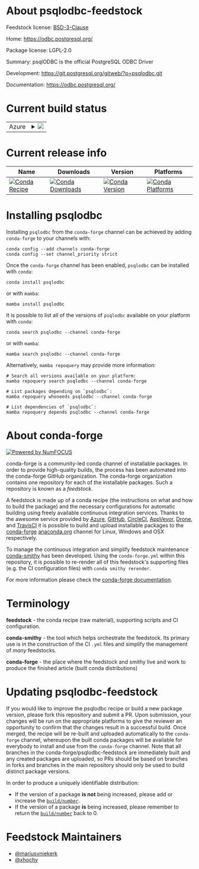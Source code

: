 About psqlodbc-feedstock
========================

Feedstock license: [BSD-3-Clause](https://github.com/conda-forge/psqlodbc-feedstock/blob/main/LICENSE.txt)

Home: https://odbc.postgresql.org/

Package license: LGPL-2.0

Summary: psqlODBC is the official PostgreSQL ODBC Driver

Development: https://git.postgresql.org/gitweb/?p=psqlodbc.git

Documentation: https://odbc.postgresql.org/

Current build status
====================


<table>
    
  <tr>
    <td>Azure</td>
    <td>
      <details>
        <summary>
          <a href="https://dev.azure.com/conda-forge/feedstock-builds/_build/latest?definitionId=7049&branchName=main">
            <img src="https://dev.azure.com/conda-forge/feedstock-builds/_apis/build/status/psqlodbc-feedstock?branchName=main">
          </a>
        </summary>
        <table>
          <thead><tr><th>Variant</th><th>Status</th></tr></thead>
          <tbody><tr>
              <td>linux_64</td>
              <td>
                <a href="https://dev.azure.com/conda-forge/feedstock-builds/_build/latest?definitionId=7049&branchName=main">
                  <img src="https://dev.azure.com/conda-forge/feedstock-builds/_apis/build/status/psqlodbc-feedstock?branchName=main&jobName=linux&configuration=linux%20linux_64_" alt="variant">
                </a>
              </td>
            </tr><tr>
              <td>linux_aarch64</td>
              <td>
                <a href="https://dev.azure.com/conda-forge/feedstock-builds/_build/latest?definitionId=7049&branchName=main">
                  <img src="https://dev.azure.com/conda-forge/feedstock-builds/_apis/build/status/psqlodbc-feedstock?branchName=main&jobName=linux&configuration=linux%20linux_aarch64_" alt="variant">
                </a>
              </td>
            </tr><tr>
              <td>osx_64</td>
              <td>
                <a href="https://dev.azure.com/conda-forge/feedstock-builds/_build/latest?definitionId=7049&branchName=main">
                  <img src="https://dev.azure.com/conda-forge/feedstock-builds/_apis/build/status/psqlodbc-feedstock?branchName=main&jobName=osx&configuration=osx%20osx_64_" alt="variant">
                </a>
              </td>
            </tr><tr>
              <td>osx_arm64</td>
              <td>
                <a href="https://dev.azure.com/conda-forge/feedstock-builds/_build/latest?definitionId=7049&branchName=main">
                  <img src="https://dev.azure.com/conda-forge/feedstock-builds/_apis/build/status/psqlodbc-feedstock?branchName=main&jobName=osx&configuration=osx%20osx_arm64_" alt="variant">
                </a>
              </td>
            </tr>
          </tbody>
        </table>
      </details>
    </td>
  </tr>
</table>

Current release info
====================

| Name | Downloads | Version | Platforms |
| --- | --- | --- | --- |
| [![Conda Recipe](https://img.shields.io/badge/recipe-psqlodbc-green.svg)](https://anaconda.org/conda-forge/psqlodbc) | [![Conda Downloads](https://img.shields.io/conda/dn/conda-forge/psqlodbc.svg)](https://anaconda.org/conda-forge/psqlodbc) | [![Conda Version](https://img.shields.io/conda/vn/conda-forge/psqlodbc.svg)](https://anaconda.org/conda-forge/psqlodbc) | [![Conda Platforms](https://img.shields.io/conda/pn/conda-forge/psqlodbc.svg)](https://anaconda.org/conda-forge/psqlodbc) |

Installing psqlodbc
===================

Installing `psqlodbc` from the `conda-forge` channel can be achieved by adding `conda-forge` to your channels with:

```
conda config --add channels conda-forge
conda config --set channel_priority strict
```

Once the `conda-forge` channel has been enabled, `psqlodbc` can be installed with `conda`:

```
conda install psqlodbc
```

or with `mamba`:

```
mamba install psqlodbc
```

It is possible to list all of the versions of `psqlodbc` available on your platform with `conda`:

```
conda search psqlodbc --channel conda-forge
```

or with `mamba`:

```
mamba search psqlodbc --channel conda-forge
```

Alternatively, `mamba repoquery` may provide more information:

```
# Search all versions available on your platform:
mamba repoquery search psqlodbc --channel conda-forge

# List packages depending on `psqlodbc`:
mamba repoquery whoneeds psqlodbc --channel conda-forge

# List dependencies of `psqlodbc`:
mamba repoquery depends psqlodbc --channel conda-forge
```


About conda-forge
=================

[![Powered by
NumFOCUS](https://img.shields.io/badge/powered%20by-NumFOCUS-orange.svg?style=flat&colorA=E1523D&colorB=007D8A)](https://numfocus.org)

conda-forge is a community-led conda channel of installable packages.
In order to provide high-quality builds, the process has been automated into the
conda-forge GitHub organization. The conda-forge organization contains one repository
for each of the installable packages. Such a repository is known as a *feedstock*.

A feedstock is made up of a conda recipe (the instructions on what and how to build
the package) and the necessary configurations for automatic building using freely
available continuous integration services. Thanks to the awesome service provided by
[Azure](https://azure.microsoft.com/en-us/services/devops/), [GitHub](https://github.com/),
[CircleCI](https://circleci.com/), [AppVeyor](https://www.appveyor.com/),
[Drone](https://cloud.drone.io/welcome), and [TravisCI](https://travis-ci.com/)
it is possible to build and upload installable packages to the
[conda-forge](https://anaconda.org/conda-forge) [anaconda.org](https://anaconda.org/)
channel for Linux, Windows and OSX respectively.

To manage the continuous integration and simplify feedstock maintenance
[conda-smithy](https://github.com/conda-forge/conda-smithy) has been developed.
Using the ``conda-forge.yml`` within this repository, it is possible to re-render all of
this feedstock's supporting files (e.g. the CI configuration files) with ``conda smithy rerender``.

For more information please check the [conda-forge documentation](https://conda-forge.org/docs/).

Terminology
===========

**feedstock** - the conda recipe (raw material), supporting scripts and CI configuration.

**conda-smithy** - the tool which helps orchestrate the feedstock.
                   Its primary use is in the construction of the CI ``.yml`` files
                   and simplify the management of *many* feedstocks.

**conda-forge** - the place where the feedstock and smithy live and work to
                  produce the finished article (built conda distributions)


Updating psqlodbc-feedstock
===========================

If you would like to improve the psqlodbc recipe or build a new
package version, please fork this repository and submit a PR. Upon submission,
your changes will be run on the appropriate platforms to give the reviewer an
opportunity to confirm that the changes result in a successful build. Once
merged, the recipe will be re-built and uploaded automatically to the
`conda-forge` channel, whereupon the built conda packages will be available for
everybody to install and use from the `conda-forge` channel.
Note that all branches in the conda-forge/psqlodbc-feedstock are
immediately built and any created packages are uploaded, so PRs should be based
on branches in forks and branches in the main repository should only be used to
build distinct package versions.

In order to produce a uniquely identifiable distribution:
 * If the version of a package **is not** being increased, please add or increase
   the [``build/number``](https://docs.conda.io/projects/conda-build/en/latest/resources/define-metadata.html#build-number-and-string).
 * If the version of a package **is** being increased, please remember to return
   the [``build/number``](https://docs.conda.io/projects/conda-build/en/latest/resources/define-metadata.html#build-number-and-string)
   back to 0.

Feedstock Maintainers
=====================

* [@mariusvniekerk](https://github.com/mariusvniekerk/)
* [@xhochy](https://github.com/xhochy/)


